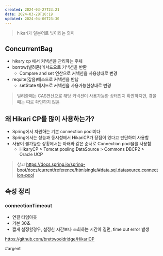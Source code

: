 ```yaml
---
created: 2024-03-27T23:21
date: 2024-03-28T10:19
updated: 2024-04-06T23:30
---
```

> hikari가 일본어로 빛이라는 의미
## ConcurrentBag
- hikary cp 에서 커넥션을 관리하는 주체
- borrow(빌려줌)메서드으로 커넥션을 반환
	- Compare and set 연산으로 커넥션을 사용상태로 변경
- requite(갚음)메스드로 커넥션을 반납
	- setState 메서드로 커넥션을 사용가능한상태로 변경
> 빌려줄때는 CAS연산으로 해당 커넥션이 사용가능한 상태인지 확인하지만, 갚을때는 따로 확인하지 않음

## 왜 Hikari CP를 많이 사용하는가?
- Spring에서 지원하는 기본  connection pool이다
- Spring에서는 성능과 동시성에서 HikariCP가 장점이 있다고 판단하여 사용함
- 사용이 불가능한 상황에서는 아래와 같은 순서로 Connection pool을를 사용함
	- HikaryCP > Tomcat pooling DataSource > Commons DBCP2 > Oracle UCP
>참고
>https://docs.spring.io/spring-boot/docs/current/reference/htmlsingle/#data.sql.datasource.connection-pool


## 속성 정리
### connectionTimeout
- 연결 타임아웃
- 기본 30초
- 짧게 설정할경우, 설정한 시간보다 조회하는 시간이 길면, time out error 발생

https://github.com/brettwooldridge/HikariCP

#argent 